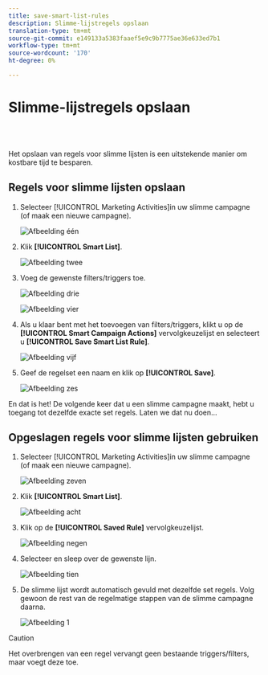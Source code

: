 ```yaml
---
title: save-smart-list-rules
description: Slimme-lijstregels opslaan
translation-type: tm+mt
source-git-commit: e149133a5383faaef5e9c9b7775ae36e633ed7b1
workflow-type: tm+mt
source-wordcount: '170'
ht-degree: 0%

---
```



# Slimme-lijstregels opslaan

<br> 

Het opslaan van regels voor slimme lijsten is een uitstekende manier om kostbare tijd te besparen.

## Regels voor slimme lijsten opslaan

1. Selecteer [!UICONTROL Marketing Activities]in uw slimme campagne (of maak een nieuwe campagne).

   ![Afbeelding één](/help/sky/assets/smart-lists-and-static-lists/save-smart-list-rules/save-smart-list-rules-1.png)

1. Klik **[!UICONTROL Smart List]**.

   ![Afbeelding twee](/help/sky/assets/smart-lists-and-static-lists/save-smart-list-rules/save-smart-list-rules-2.png)

1. Voeg de gewenste filters/triggers toe.

   ![Afbeelding drie](/help/sky/assets/smart-lists-and-static-lists/save-smart-list-rules/save-smart-list-rules-3.png)

   ![Afbeelding vier](/help/sky/assets/smart-lists-and-static-lists/save-smart-list-rules/save-smart-list-rules-4.png)

1. Als u klaar bent met het toevoegen van filters/triggers, klikt u op de **[!UICONTROL Smart Campaign Actions]** vervolgkeuzelijst en selecteert u **[!UICONTROL Save Smart List Rule]**.

   ![Afbeelding vijf](/help/sky/assets/smart-lists-and-static-lists/save-smart-list-rules/save-smart-list-rules-5.png)

1. Geef de regelset een naam en klik op **[!UICONTROL Save]**.

   ![Afbeelding zes](/help/sky/assets/smart-lists-and-static-lists/save-smart-list-rules/save-smart-list-rules-6.png)

En dat is het! De volgende keer dat u een slimme campagne maakt, hebt u toegang tot dezelfde exacte set regels. Laten we dat nu doen...

## Opgeslagen regels voor slimme lijsten gebruiken

1. Selecteer [!UICONTROL Marketing Activities]in uw slimme campagne (of maak een nieuwe campagne).

   ![Afbeelding zeven](/help/sky/assets/smart-lists-and-static-lists/save-smart-list-rules/save-smart-list-rules-7.png)

1. Klik **[!UICONTROL Smart List]**.

   ![Afbeelding acht](/help/sky/assets/smart-lists-and-static-lists/save-smart-list-rules/save-smart-list-rules-8.png)

1. Klik op de **[!UICONTROL Saved Rule]** vervolgkeuzelijst.

   ![Afbeelding negen](/help/sky/assets/smart-lists-and-static-lists/save-smart-list-rules/save-smart-list-rules-9.png)

1. Selecteer en sleep over de gewenste lijn.

   ![Afbeelding tien](/help/sky/assets/smart-lists-and-static-lists/save-smart-list-rules/save-smart-list-rules-10.png)

1. De slimme lijst wordt automatisch gevuld met dezelfde set regels. Volg gewoon de rest van de regelmatige stappen van de slimme campagne daarna.

   ![Afbeelding 1](/help/sky/assets/smart-lists-and-static-lists/save-smart-list-rules/save-smart-list-rules-11.png)

>[!CAUTION]
>
>Het overbrengen van een regel vervangt geen bestaande triggers/filters, maar voegt deze toe.
